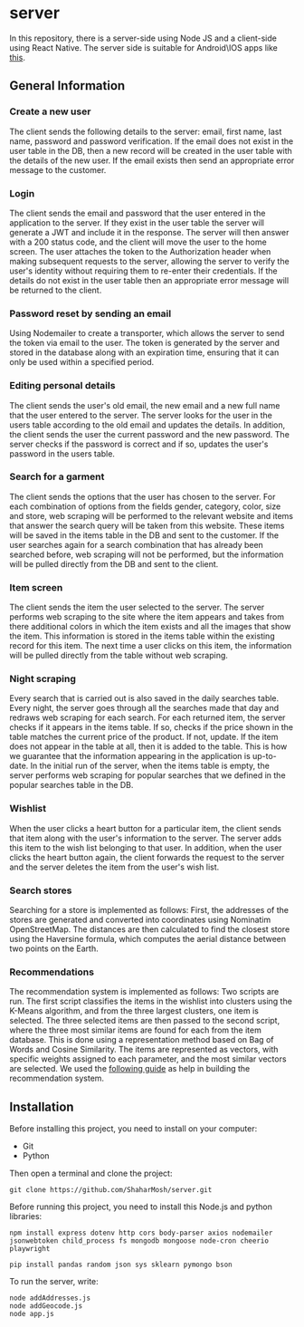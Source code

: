 # server

In this repository, there is a server-side using Node JS and a client-side using React Native. The server side is suitable for Android\IOS apps like [this](https://github.com/adi-ben-yehuda/LookMatcher). 

## General Information

### Create a new user
The client sends the following details to the server: email, first name, last name, password and password verification. If the email does not exist in the user table in the DB, then a new record will be created in the user table with the details of the new user. If the email exists then send an appropriate error message to the customer.

### Login
The client sends the email and password that the user entered in the application to the server. If they exist in the user table the server will generate a JWT and include it in the response. The server will then answer with a 200 status code, and the client will move the user to the home screen. The user attaches the token to the Authorization header when making subsequent requests to the server, allowing the server to verify the user's identity without requiring them to re-enter their credentials. If the details do not exist in the user table then an appropriate error message will be returned to the client.

### Password reset by sending an email
Using Nodemailer to create a transporter, which allows the server to send the token via email to the user. The token is generated by the server and stored in the database along with an expiration time, ensuring that it can only be used within a specified period.

### Editing personal details
The client sends the user's old email, the new email and a new full name that the user entered to the server. The server looks for the user in the users table according to the old email and updates the details. In addition, the client sends the user the current password and the new password. The server checks if the password is correct and if so, updates the user's password in the users table.

### Search for a garment
The client sends the options that the user has chosen to the server. For each combination of options from the fields gender, category, color, size and store, web scraping will be performed to the relevant website and items that answer the search query will be taken from this website. These items will be saved in the items table in the DB and sent to the customer. If the user searches again for a search combination that has already been searched before, web scraping will not be performed, but the information will be pulled directly from the DB and sent to the client.

### Item screen
The client sends the item the user selected to the server. The server performs web scraping to the site where the item appears and takes from there additional colors in which the item exists and all the images that show the item. This information is stored in the items table within the existing record for this item. The next time a user clicks on this item, the information will be pulled directly from the table without web scraping.

### Night scraping
Every search that is carried out is also saved in the daily searches table. Every night, the server goes through all the searches made that day and redraws web scraping for each search. For each returned item, the server checks if it appears in the items table. If so, checks if the price shown in the table matches the current price of the product. If not, update. If the item does not appear in the table at all, then it is added to the table. This is how we guarantee that the information appearing in the application is up-to-date.
In the initial run of the server, when the items table is empty, the server performs web scraping for popular searches that we defined in the popular searches table in the DB.

### Wishlist
When the user clicks a heart button for a particular item, the client sends that item along with the user's information to the server. The server adds this item to the wish list belonging to that user. In addition, when the user clicks the heart button again, the client forwards the request to the server and the server deletes the item from the user's wish list.

### Search stores
Searching for a store is implemented as follows: First, the addresses of the stores are generated and converted into coordinates using Nominatim OpenStreetMap. The distances are then calculated to find the closest store using the Haversine formula, which computes the aerial distance between two points on the Earth.

### Recommendations
The recommendation system is implemented as follows: Two scripts are run. The first script classifies the items in the wishlist into clusters using the K-Means algorithm, and from the three largest clusters, one item is selected. The three selected items are then passed to the second script, where the three most similar items are found for each from the item database. This is done using a representation method based on Bag of Words and Cosine Similarity. The items are represented as vectors, with specific weights assigned to each parameter, and the most similar vectors are selected.
We used the [following guide](https://medium.com/@prateekgaurav/step-by-step-content-based-recommendation-system-823bbfd0541c) as help in building the recommendation system.

## Installation

Before installing this project, you need to install on your computer:

- Git
- Python

Then open a terminal and clone the project:
```
git clone https://github.com/ShaharMosh/server.git
```
Before running this project, you need to install this Node.js and python libraries:
```
npm install express dotenv http cors body-parser axios nodemailer jsonwebtoken child_process fs mongodb mongoose node-cron cheerio playwright
```
```
pip install pandas random json sys sklearn pymongo bson
```

To run the server, write: 
```
node addAddresses.js
node addGeocode.js
node app.js
```

